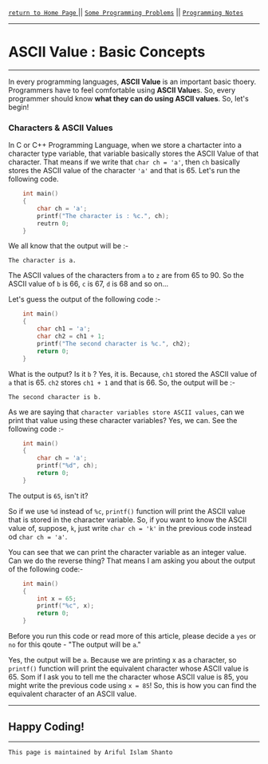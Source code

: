 [ `return to Home Page` ](https://shanto-swe029.github.io) || [`Some Programming Problems`](https://shanto-swe029.github.io/programmingproblems) || [`Programming Notes`](https://shanto-swe029.github.io/programmingnotes)

***

# ASCII Value : Basic Concepts

***

In every programming languages, **ASCII Value** is an important basic thoery. Programmers have to feel comfortable using **ASCII Value**s. So, every programmer should know **what they can do using ASCII values**. So, let's begin!

### Characters & ASCII Values

In C or C++ Programming Language, when we store a chartacter into a character type variable, that variable basically stores the ASCII Value of that character. That means if we write that `char ch = 'a'`, then `ch` basically stores the ASCII value of the character `'a'` and that is 65. Let's run the following code.

```c
	int main()
	{
		char ch = 'a';
		printf("The character is : %c.", ch);
		reutrn 0;
	}
```

We all know that the output will be :-

	The character is a.

The ASCII values of the characters from `a` to `z` are from 65 to 90. So the ASCII value of `b` is 66, `c` is 67, `d` is 68 and so on...

Let's guess the output of the following code :-

```c
	int main()
	{
		char ch1 = 'a';
		char ch2 = ch1 + 1;
		printf("The second character is %c.", ch2);
		return 0;
	}
```

What is the output? Is it `b` ? Yes, it is. Because, `ch1` stored the ASCII value of `a` that is 65. `ch2` stores `ch1 + 1` and that is 66. So, the output will be :-

	The second character is b.

As we are saying that `character variables store ASCII values`, can we print that value using these character variables? Yes, we can. See the following code :-

```c
	int main()
	{
		char ch = 'a';
		printf("%d", ch);
		return 0;
	}
```

The output is `65`, isn't it? 

So if we use `%d` instead of `%c`, `printf()` function will print the ASCII value that is stored in the character variable. So, if you want to know the ASCII value of, suppose, `k`, just write `char ch = 'k'` in the previous code instead od `char ch = 'a'`. 

You can see that we can print the character variable as an integer value. Can we do the reverse thing? That means I am asking you about the output of the following code:-

```c
	int main()
	{
		int x = 65;
		printf("%c", x);
		return 0;
	}
```

Before you run this code or read more of this article, please decide a `yes` or `no` for this qoute - "The output will be `a`."

Yes, the output will be `a`. Because we are printing x as a character, so `printf()` function will print the equivalent character whose ASCII value is 65. Som if I ask you to tell me the character whose ASCII value is 85, you might write the previous code using `x = 85`! So, this is how you can find the equivalent character of an ASCII value.




***

## Happy Coding!

***

`This page is maintained by Ariful Islam Shanto`
